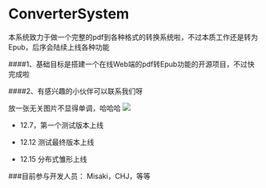 # ConverterSystem
本系统致力于做一个完整的pdf到各种格式的转换系统啦，不过本质工作还是转为Epub，后序会陆续上线各种功能

####1、基础目标是搭建一个在线Web端的pdf转Epub功能的开源项目，不过快完成啦

####2、有感兴趣的小伙伴可以联系我们呀


放一张无关图片不显得单调，哈哈哈
![](https://gitee.com/Misakisssssas/springcloud-image/raw/master/202112142254173.png)

* 12.7，第一个测试版本上线 
 

* 12.12  测试最终版本上线


* 12.15 分布式雏形上线

###目前参与开发人员： Misaki，CHJ，等等
